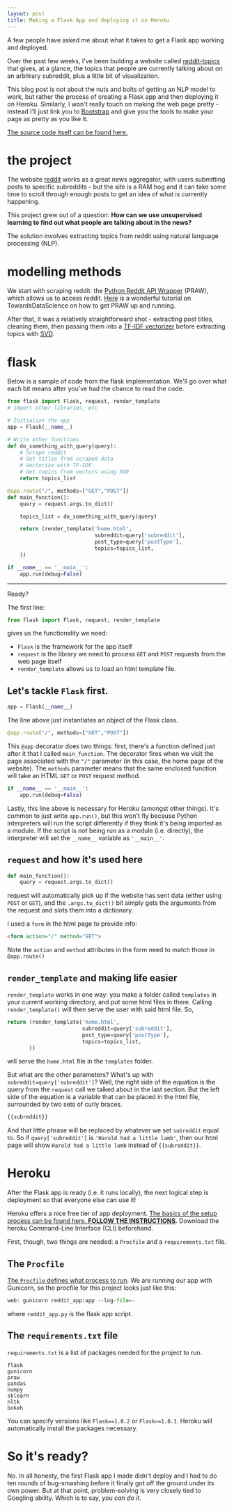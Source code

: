 ```yaml
---
layout: post
title: Making a Flask App and deploying it on Heroku
---
```


A few people have asked me about what it takes to get a Flask app working and deployed.

Over the past few weeks, I've been building a website called [reddit-topics](https://reddit-topics.herokuapp.com) that gives, at a glance, the topics that people are currently talking about on an arbitrary subreddit, plus a little bit of visualization.

This blog post is not about the nuts and bolts of getting an NLP model to work, but rather the process of creating a Flask app and then deploying it on Heroku. Similarly, I won't really touch on making the web page pretty - instead I'll just link you to [Bootstrap](https://getbootstrap.com/docs/4.4/layout/overview/) and give you the tools to make your page as pretty as you like it.

[The source code itself can be found here.](https://www.github.com/jonjonchu/metisproject4)

# the project

The website [reddit](https://www.reddit.com) works as a great news aggregator, with users submitting posts to specific subreddits - but the site is a RAM hog and it can take some time to scroll through enough posts to get an idea of what is currently happening.

This project grew out of a question: **How can we use unsupervised learning to find out what people are talking about in the news?**

The solution involves extracting topics from reddit using natural language processing (NLP).

# modelling methods

We start with scraping reddit: the [Python Reddit API Wrapper](https://praw.readthedocs.io/en/latest/) (PRAW), which allows us to access reddit. [Here](https://towardsdatascience.com/scraping-reddit-data-1c0af3040768) is a wonderful tutorial on TowardsDataScience on how to get PRAW up and running.

After that, it was a relatively straightforward shot - extracting post titles, cleaning them, then passing them into a [TF-IDF vectorizer](http://www.tfidf.com/) before extracting topics with [SVD](https://towardsdatascience.com/svd-8c2f72e264f).

# flask

Below is a sample of code from the flask implementation. We'll go over what each bit means after you've had the chance to read the code.

```python
from flask import Flask, request, render_template
# import other libraries, etc

# Initialize the app
app = Flask(__name__)

# Write other functions
def do_something_with_query(query):
    # Scrape reddit
    # Get titles from scraped data
    # Vectorize with TF-IDF
    # Get topics from vectors using SVD
    return topics_list

@app.route("/", methods=["GET","POST"])
def main_function():
    query = request.args.to_dict()

    topics_list = do_something_with_query(query)

    return (render_template('home.html',
                            subreddit=query['subreddit'],
                            post_type=query['postType'],
                            topics=topics_list,
    ))

if __name__ == '__main__':
    app.run(debug=False)
```

---

Ready?

The first line:

```python
from flask import Flask, request, render_template
```

gives us the functionality we need:

- ```Flask``` is the framework for the app itself
- ```request``` is the library we need to process ```GET``` and ```POST``` requests from the web page itself
- ```render_template``` allows us to load an html template file.

## Let's tackle ```Flask``` first.

```python
app = Flask(__name__)
```

The line above just instantiates an object of the Flask class.

```python
@app.route("/", methods=["GET","POST"])
```

This ```@app``` decorator does two things: first, there's a function defined just after it that I called ```main_function```. The decorator fires when we visit the page associated with the ```"/"``` parameter (in this case, the home page of the website). The ```methods``` parameter means that the same enclosed function will take an HTML ```GET``` or ```POST``` request method.

```python
if __name__ == '__main__':
    app.run(debug=False)
```

Lastly, this line above is necessary for Heroku (amongst other things). It's common to just write ```app.run()```, but this won't fly because Python interpreters will run the script differently if they think it's being imported as a module. If the script is *not* being run as a module (i.e. directly), the interpreter will set the ```__name__``` variable as ```'__main__'```.

## ```request``` and how it's used here

```python
def main_function():
    query = request.args.to_dict()
```

request will automatically pick up if the website has sent data (either using ```POST``` or ```GET```), and the ```.args.to_dict()``` bit simply gets the arguments from the request and slots them into a dictionary.

I used a ```form``` in the html page to provide info:

```html
<form action="/" method="GET">
```

Note the ```action``` and ```method``` attributes in the form need to match those in ```@app.route()```

## ```render_template``` and making life easier

```render_template``` works in one way: you make a folder called ```templates``` in your current working directory, and put some html files in there. Calling ```render_template()``` will then serve the user with said html file. So,

```python
return (render_template('home.html',
                        subreddit=query['subreddit'],
                        post_type=query['postType'],
                        topics=topics_list,
       ))
```

will serve the ```home.html``` file in the ```templates``` folder.

But what are the other parameters? What's up with ```subreddit=query['subreddit']```? Well, the right side of the equation is the query from the ```request``` call we talked about in the last section. But the left side of the equation is a variable that can be placed in the html file, surrounded by two sets of curly braces.

```html
{{subreddit}}
```

And that little phrase will be replaced by whatever we set ```subreddit``` equal to. So if ```query['subreddit']``` is ```'Harold had a little lamb'```, then our html page will show ```Harold had a little lamb``` instead of ```{{subreddit}}```.

# Heroku

After the Flask app is ready (i.e. it runs locally), the next logical step is deployment so that everyone else can use it!

Heroku offers a nice free tier of app deployment. [The basics of the setup process can be found here. **FOLLOW THE INSTRUCTIONS**](https://devcenter.heroku.com/articles/git).  Download the heroku Command-Line Interface (CLI) beforehand.

First, though, two things are needed: a ```Procfile``` and a ```requirements.txt``` file.

## The ```Procfile```

[The ```Procfile``` defines what process to run](https://devcenter.heroku.com/articles/procfile
). We are running our app with Gunicorn, so the procfile for this project looks just like this:

```python
web: gunicorn reddit_app:app --log-file=-
```

where ```reddit_app.py``` is the flask app script.

## The ```requirements.txt``` file

```requirements.txt``` is a list of packages needed for the project to run.

```
flask
gunicorn
praw
pandas
numpy
sklearn
nltk
bokeh
```

You can specify versions like ```Flask==1.0.2``` or ```Flask>=1.0.1```. Heroku will automatically install the packages necessary.

# So it's ready?

No. In all honesty, the first Flask app I made didn't deploy and I had to do ten rounds of bug-smashing before it finally got off the ground under its own power. But at that point, problem-solving is very closely tied to Googling ability. Which is to say, *you can do it*.